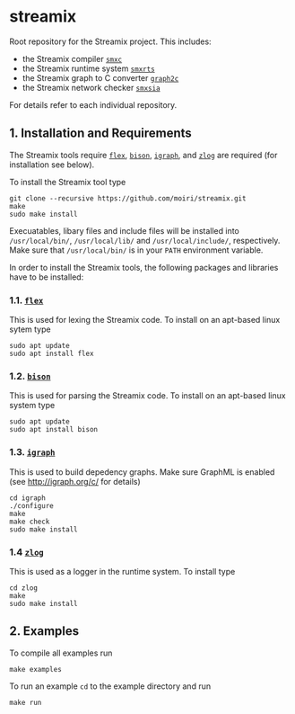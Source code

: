 # streamix
Root repository for the Streamix project. This includes:
 - the Streamix compiler [`smxc`](https://github.com/moiri/streamix-c)
 - the Streamix runtime system [`smxrts`](https://github.com/moiri/streamix-rts)
 - the Streamix graph to C converter [`graph2c`](https://github.com/moiri/streamix-graph2c)
 - the Streamix network checker [`smxsia`](https://github.com/moiri/streamix-sia)

For details refer to each individual repository.

## 1. Installation and Requirements
The Streamix tools require [`flex`](https://github.com/westes/flex), [`bison`](https://www.gnu.org/software/bison/), [`igraph`](http://igraph.org/c/), and [`zlog`](https://github.com/HardySimpson/zlog) are required (for installation see below).

To install the Streamix tool type


    git clone --recursive https://github.com/moiri/streamix.git
    make
    sudo make install

Execuatables, libary files and include files will be installed into `/usr/local/bin/`, `/usr/local/lib/` and `/usr/local/include/`, respectively.
Make sure that `/usr/local/bin/` is in your `PATH` environment variable.

In order to install the Streamix tools, the following packages and libraries have to be installed:
### 1.1. [`flex`](https://github.com/westes/flex)
This is used for lexing the Streamix code. To install on an apt-based linux sytem type

    sudo apt update
    sudo apt install flex

### 1.2. [`bison`](https://www.gnu.org/software/bison/)
This is used for parsing the Streamix code. To install on an apt-based linux system type

    sudo apt update
    sudo apt install bison

### 1.3. [`igraph`](http://igraph.org/c/)
This is used to build depedency graphs. Make sure GraphML is enabled (see http://igraph.org/c/ for details)

    cd igraph
    ./configure
    make
    make check
    sudo make install

### 1.4 [`zlog`](https://github.com/HardySimpson/zlog)
This is used as a logger in the runtime system. To install type

    cd zlog
    make
    sudo make install

## 2. Examples
To compile all examples run

    make examples

To run an example `cd` to the example directory and run

    make run
